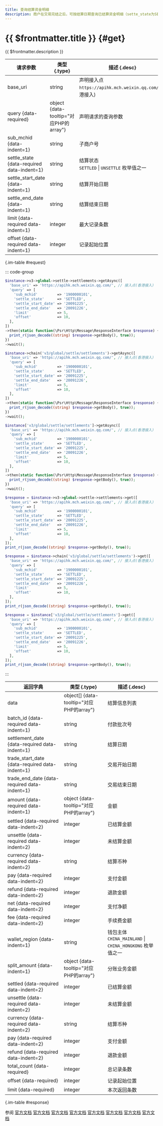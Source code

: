 ```yaml
---
title: 查询结算资金明细
description: 商户在交易完结之后，可按结算日期查询已结算资金明细（sette_state为SETTLED），也可以查询未结算资金明细（sette_state为UNSETTLE）。
---
```


# {{ $frontmatter.title }} {#get}

{{ $frontmatter.description }}

| 请求参数 | 类型 {.type} | 描述 {.desc}
| --- | --- | ---
| base_uri | string | 声明接入点`https://apihk.mch.weixin.qq.com/`(香港接入)
| query {data-required} | object {data-tooltip="对应PHP的array"} | 声明请求的查询参数
| sub_mchid {data-indent=1} | string | 子商户号
| settle_state {data-required data-indent=1} | string | 结算状态<br/>`SETTLED` \| `UNSETTLE` 枚举值之一
| settle_start_date {data-indent=1} | string | 结算开始日期
| settle_end_date {data-indent=1} | string | 结算结束日期
| limit {data-required data-indent=1} | integer | 最大记录条数
| offset {data-required data-indent=1} | integer | 记录起始位置

{.im-table #request}

::: code-group

```php [异步纯链式]
$instance->v3->global->settle->settlements->getAsync([
  'base_uri' => 'https://apihk.mch.weixin.qq.com/', // 接入点(香港接入)
  'query' => [
    'sub_mchid'         => '1900000101',
    'settle_state'      => 'SETTLED',
    'settle_start_date' => '20091225',
    'settle_end_date'   => '20091226',
    'limit'             => 5,
    'offset'            => 10,
  ],
])
->then(static function(\Psr\Http\Message\ResponseInterface $response) {
  print_r(json_decode((string) $response->getBody(), true));
})
->wait();
```

```php [异步声明式]
$instance->chain('v3/global/settle/settlements')->getAsync([
  'base_uri' => 'https://apihk.mch.weixin.qq.com/', // 接入点(香港接入)
  'query' => [
    'sub_mchid'         => '1900000101',
    'settle_state'      => 'SETTLED',
    'settle_start_date' => '20091225',
    'settle_end_date'   => '20091226',
    'limit'             => 5,
    'offset'            => 10,
  ],
])
->then(static function(\Psr\Http\Message\ResponseInterface $response) {
  print_r(json_decode((string) $response->getBody(), true));
})
->wait();
```

```php [异步属性式]
$instance['v3/global/settle/settlements']->getAsync([
  'base_uri' => 'https://apihk.mch.weixin.qq.com/', // 接入点(香港接入)
  'query' => [
    'sub_mchid'         => '1900000101',
    'settle_state'      => 'SETTLED',
    'settle_start_date' => '20091225',
    'settle_end_date'   => '20091226',
    'limit'             => 5,
    'offset'            => 10,
  ],
])
->then(static function(\Psr\Http\Message\ResponseInterface $response) {
  print_r(json_decode((string) $response->getBody(), true));
})
->wait();
```

```php [同步纯链式]
$response = $instance->v3->global->settle->settlements->get([
  'base_uri' => 'https://apihk.mch.weixin.qq.com/', // 接入点(香港接入)
  'query' => [
    'sub_mchid'         => '1900000101',
    'settle_state'      => 'SETTLED',
    'settle_start_date' => '20091225',
    'settle_end_date'   => '20091226',
    'limit'             => 5,
    'offset'            => 10,
  ],
]);
print_r(json_decode((string) $response->getBody(), true));
```

```php [同步声明式]
$response = $instance->chain('v3/global/settle/settlements')->get([
  'base_uri' => 'https://apihk.mch.weixin.qq.com/', // 接入点(香港接入)
  'query' => [
    'sub_mchid'         => '1900000101',
    'settle_state'      => 'SETTLED',
    'settle_start_date' => '20091225',
    'settle_end_date'   => '20091226',
    'limit'             => 5,
    'offset'            => 10,
  ],
]);
print_r(json_decode((string) $response->getBody(), true));
```

```php [同步属性式]
$response = $instance['v3/global/settle/settlements']->get([
  'base_uri' => 'https://apihk.mch.weixin.qq.com/', // 接入点(香港接入)
  'query' => [
    'sub_mchid'         => '1900000101',
    'settle_state'      => 'SETTLED',
    'settle_start_date' => '20091225',
    'settle_end_date'   => '20091226',
    'limit'             => 5,
    'offset'            => 10,
  ],
]);
print_r(json_decode((string) $response->getBody(), true));
```

:::

| 返回字典 | 类型 {.type} | 描述 {.desc}
| --- | --- | ---
| data | object[] {data-tooltip="对应PHP的array"} | 结算信息列表
| batch_id {data-required data-indent=1} | string | 付款批次号
| settlement_date {data-required data-indent=1} | string | 结算日期
| trade_start_date {data-required data-indent=1} | string | 交易开始日期
| trade_end_date {data-required data-indent=1} | string | 交易结束日期
| amount {data-required data-indent=1} | object {data-tooltip="对应PHP的array"} | 金额
| settled {data-required data-indent=2} | integer | 已结算金额
| unsettle {data-required data-indent=2} | integer | 未结算金额
| currency {data-required data-indent=2} | string | 结算币种
| pay {data-required data-indent=2} | integer | 支付金额
| refund {data-required data-indent=2} | integer | 退款金额
| net {data-required data-indent=2} | integer | 支付净额
| fee {data-required data-indent=2} | integer | 手续费金额
| wallet_region {data-indent=1} | string | 钱包主体<br/>`CHINA_MAINLAND` \| `CHINA_HONGKONG` 枚举值之一
| split_amount {data-indent=1} | object {data-tooltip="对应PHP的array"} | 分账业务金额
| settled {data-required data-indent=2} | integer | 已结算金额
| unsettle {data-required data-indent=2} | integer | 未结算金额
| currency {data-required data-indent=2} | string | 结算币种
| pay {data-required data-indent=2} | integer | 支付金额
| refund {data-required data-indent=2} | integer | 退款金额
| total_count {data-required} | integer | 总记录条数
| offset {data-required} | integer | 记录起始位置
| limit {data-required} | integer | 本次返回条数

{.im-table #response}

参阅 [官方文档](https://pay.weixin.qq.com/doc/global/v3/zh/4013013893) [官方文档](https://pay.weixin.qq.com/doc/global/v3/zh/4012354448) [官方文档](https://pay.weixin.qq.com/doc/global/v3/zh/4012354488) [官方文档](https://pay.weixin.qq.com/doc/global/v3/zh/4012354542) [官方文档](https://pay.weixin.qq.com/doc/global/v3/zh/4012354578) [官方文档](https://pay.weixin.qq.com/doc/global/v3/zh/4012354606) [官方文档](https://pay.weixin.qq.com/doc/global/v3/zh/4014096541) [官方文档](https://pay.weixin.qq.com/doc/global/v3/zh/4012354877)
